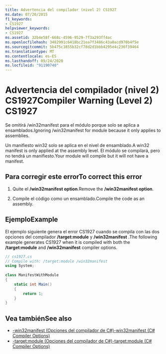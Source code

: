 ```yaml
---
title: Advertencia del compilador (nivel 2) CS1927
ms.date: 07/20/2015
f1_keywords:
- CS1927
helpviewer_keywords:
- CS1927
ms.assetid: 32b4e58f-668c-4596-9529-7f3a293ff4ac
ms.openlocfilehash: 3482991c6418bc21ea7f3486c43a0acd970b4f5e
ms.sourcegitcommit: 5b475c1855b32cf78d2d1bbb4295e4c236f39464
ms.translationtype: MT
ms.contentlocale: es-ES
ms.lasthandoff: 09/24/2020
ms.locfileid: "91190740"
---
```

# <a name="compiler-warning-level-2-cs1927"></a><span data-ttu-id="8d40e-102">Advertencia del compilador (nivel 2) CS1927</span><span class="sxs-lookup"><span data-stu-id="8d40e-102">Compiler Warning (Level 2) CS1927</span></span>

<span data-ttu-id="8d40e-103">Se omitirá /win32manifest para el módulo porque solo se aplica a ensamblados.</span><span class="sxs-lookup"><span data-stu-id="8d40e-103">Ignoring /win32manifest for module because it only applies to assemblies.</span></span>  
  
 <span data-ttu-id="8d40e-104">Un manifiesto win32 solo se aplica en el nivel de ensamblado.</span><span class="sxs-lookup"><span data-stu-id="8d40e-104">A win32 manifest is only applied at the assembly level.</span></span> <span data-ttu-id="8d40e-105">El módulo se compilará, pero no tendrá un manifiesto.</span><span class="sxs-lookup"><span data-stu-id="8d40e-105">Your module will compile but it will not have a manifest.</span></span>  
  
## <a name="to-correct-this-error"></a><span data-ttu-id="8d40e-106">Para corregir este error</span><span class="sxs-lookup"><span data-stu-id="8d40e-106">To correct this error</span></span>  
  
1. <span data-ttu-id="8d40e-107">Quite el **/win32manifest option**.</span><span class="sxs-lookup"><span data-stu-id="8d40e-107">Remove the **/win32manifest option**.</span></span>  
  
2. <span data-ttu-id="8d40e-108">Compile el código como un ensamblado.</span><span class="sxs-lookup"><span data-stu-id="8d40e-108">Compile the code as an assembly.</span></span>  
  
## <a name="example"></a><span data-ttu-id="8d40e-109">Ejemplo</span><span class="sxs-lookup"><span data-stu-id="8d40e-109">Example</span></span>  

 <span data-ttu-id="8d40e-110">El ejemplo siguiente genera el error CS1927 cuando se compila con las dos opciones del compilador **/target:module** y **/win32manifest** .</span><span class="sxs-lookup"><span data-stu-id="8d40e-110">The following example generates CS1927 when it is compiled with both the **/target:module** and **/win32manifest** compiler options.</span></span>  
  
```csharp  
// cs1927.cs  
// Compile with: /target:module /win32manifest  
using System;  
  
class ManifestWithModule  
{  
    static int Main()  
    {  
        return 1;  
    }  
}  
```  
  
## <a name="see-also"></a><span data-ttu-id="8d40e-111">Vea también</span><span class="sxs-lookup"><span data-stu-id="8d40e-111">See also</span></span>

- [<span data-ttu-id="8d40e-112">-win32manifest (Opciones del compilador de C#)</span><span class="sxs-lookup"><span data-stu-id="8d40e-112">-win32manifest (C# Compiler Options)</span></span>](../language-reference/compiler-options/win32manifest-compiler-option.md)
- [<span data-ttu-id="8d40e-113">-target:module (Opciones del compilador de C#)</span><span class="sxs-lookup"><span data-stu-id="8d40e-113">-target:module (C# Compiler Options)</span></span>](../language-reference/compiler-options/target-module-compiler-option.md)
